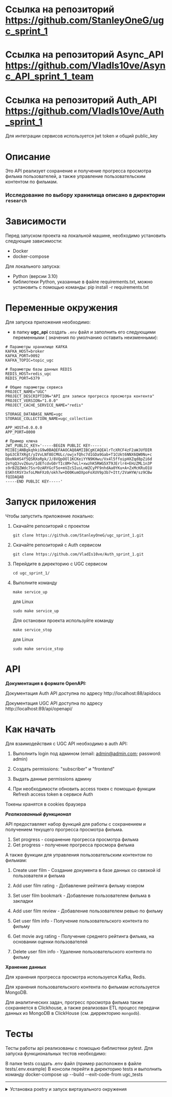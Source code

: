 #  **Ссылка на репозиторий** https://github.com/StanleyOneG/ugc_sprint_1


#  **Ссылка на репозиторий Async_API** https://github.com/VladIs10ve/Async_API_sprint_1_team

#  **Ссылка на репозиторий Auth_API** https://github.com/VladIs10ve/Auth_sprint_1

Для интеграции сервисов используется jwt token и общий public_key

#  **Описание**

Это API реализует сохранение и получение прогресса просмотра фильма пользователей, а также управление пользовательским контентом по фильмам.

### Исследование по выбору хранилища описано в директории `research`

#  **Зависимости**

Перед запуском проекта на локальной машине, необходимо установить следующие зависимости:

- Docker
- docker-compose

Для локального запуска:

- Python (версии 3.10)
- библиотеки Python, указанные в файле requirements.txt, можно установить с помощью команды:
  pip install -r requirements.txt

#  **Переменные окружения**

Для запуска приложения необходимо:
- в папку **ugc_api** создать `.env` файл и заполнить его следующими переменными (
значения по умолчанию оставить неизменными):

```
# Параметры хранилище KAFKA
KAFKA_HOST=broker
KAFKA_PORT=9092
KAFKA_TOPIC=topic_ugc

# Параметры базы данных REDIS
REDIS_HOST=redis_ugc
REDIS_PORT=6379

# Общие параметры сервиса
PROJECT_NAME="UGC"
PROJECT_DESCRIPTION="API для записи прогресса просмотра контента"
PROJECT_VERSION="1.0.0"
PROJECT_CACHE_SERVICE_NAME="redis"

STORAGE_DATABASE_NAME=ugc
STORAGE_COLLECTION_NAME=ugc_collection

APP_HOST=0.0.0.0
APP_PORT=8000

# Пример ключа
JWT_PUBLIC_KEY='-----BEGIN PUBLIC KEY-----
MIIBIjANBgkqhkiG9w0BAQEFAAOCAQ8AMIIBCgKCAQEAlrTcXRCF4zF2aWJUfDIR
bpG3C87XRgt/yIVvLNf8ECMULc/owjxfQhc7d1GDa9Gab+T1CUkt6NNX6QW0Nu+c
DboNkHS4f5QSRXoRpk/J/8VQpOOl1KCKeiYYN9KHwu/Vx4l5ffoipHXZqd8pZi6d
2eYqQJvvZ6un/1dEfcdvG0rTIc8M+7eLl+xwzhK5RWG5XT9JErlr4+EHzZML1n3P
s9rBZQZWdc7SsrOzARYGcF5o+mVZcSIusLnWZCyPF9nhdAa0YKu+A+ZxMcKRuO1U
ESKhtRSY3xfoLMmFXz0/okh7w+DO0KumOXpoFoXUV9p3b7+Itt/2VaHYW/sz9CBw
fQIDAQAB
-----END PUBLIC KEY-----'

```

#  **Запуск приложения**

Чтобы запустить приложение локально:

1. Скачайте репозиторий с проектом

    `git clone https://github.com/StanleyOneG/ugc_sprint_1.git`

2. Скачайте репозиторий с Auth сервисом

    `git clone https://github.com/VladIs10ve/Auth_sprint_1.git`

3. Перейдите в директорию с UGC сервисом

    `cd ugc_sprint_1/`

4. Выполните команду

    `make service_up`

    для Linux

    `sudo make service_up`


    Для остановки проекта используйте команду

    `make service_stop`

    для Linux

    `sudo make service_stop`


#  **API**

**Документация в формате OpenAPI:**

Документация Auth API доступна по адресу http://localhost:88/apidocs

Документация UGC API доступна по адресу http://localhost:89/api/openapi/

#  **Как начать**

Для взаимодействия с UGC API необходимо в auth API:

1. Выполнить login под админом (email: admin@admin.com; password: admin)

2. Создать permissions: "subscriber" и "frontend"

3. Выдать данные permissions админу

4. При необходимости обновить access токен с помощью функции Refresh access token в сервисе Auth

Токены хранятся в cookies браузера

***Реализованный функционал***

API предоставляет набор функций для работы с сохранением и получением текущего прогресса просмотра фильма.

1. Set progress - сохранение прогресса просмотра фильма
2. Get progress - получение прогресса просмора фильма

А также функции для управления пользовательским контентом по фильмам:

1. Сreate user film - Создание документа в базе данных со связкой id пользователя и фильма

2. Add user film rating - Добавление рейтинга фильму юзером

3. Set user film bookmark - Добавление пользователем фильма в закладки

4. Add user film review - Добавление пользователем ревью по фильму

5. Get user film info - Получение пользовательского контента по фильму

6. Get movie avg rating - Получение среднего рейтинга фильма, на основании оценки пользователей

7. Delete user film info - Удаление пользовательского контента по фильму

**Хранение данных**

Для хранения прогресса просмотра используется Kafka, Redis.

Для хранения пользовательского контента по фильмам используется MongoDB.

Для аналитических задач, прогресс просмотра фильма также сохраняется в Clickhouse, а также реализован ETL процесс передачи данных из MongoDB в ClickHouse (см. дирректорию `mongodb`).


#  **Тесты**

Тесты работы api реализованы с помощью библиотеки pytest. Для запуска функциональных тестов необходимо:

В папке tests создать .env файл (пример расположен в файле tests/.env.example)
В консоли перейти в директорию tests и выполнить команду docker-compose up --build --exit-code-from ugc_tests

----


<details>
<summary>Установка poetry и запуск виртауального окружения</summary>


Для Linux, macOS, Windows (WSL):
```bash
curl -sSL https://install.python-poetry.org | python3 -
```
Для Windows (Powershell):
```bash
(Invoke-WebRequest -Uri https://install.python-poetry.org -UseBasicParsing).Content | py -
```
В macOS и Windows сценарий установки предложит добавить папку с исполняемым файлом poetry в переменную PATH. Сделайте это, выполнив следующую команду:

macOS
```bash
export PATH=$PATH:$HOME/.local/bin
```
Windows
```bash
$Env:Path += ";C:\Users\jetbrains\AppData\Roaming\Python\Scripts"; setx PATH "$Env:Path"
```
Не забудьте поменять jetbrains на имя вашего пользователя. Настройка окружения poetry для pycharm [тут](https://www.jetbrains.com/help/pycharm/poetry.html)

Для проверки установки выполните следующую команду:
```bash
poetry --version
```
Установка автодополнений bash(опцонально)
```bash
poetry completions bash >> ~/.bash_completion
```

Изменить конфигурацию Poetry (опционально).

```shell
poetry config virtualenvs.in-project true
```
> **Note**:
> Позволяет создавать виртуальное окружение в папке проекта.

### Установка

1. Клонировать репозиторий.

    ```shell
    git clone https://github.com/StanleyOneG/ugc_sprint_1.git
    cd ugc_sprint_1
    ```

2. Создать и активировать виртуальное окружение.

    > **Warning**:
    > Необходимы для дальнейшей разработки приложения.

    ```shell
    poetry install
    poetry shell
    ```

3. Настроить pre-commit.

    ```shell
    pre-commit install --all
    ```
    > **Note**:
    > Перед каждым коммитом будет запущен линтер и форматтер,
    > который автоматически отформатирует код
    > согласно принятому в команде codestyle.

    > **Note**:
    > Если в процессе коммита линтер отформатирует код, коммит создан не будет,
    > а отформатированный файл отобразится в статусе *modified*.
    > В этом случае, необходимо добавить файл в *staged*
    > ```git add .```
    > и повторить коммит.

    > **Note**:
    > Если не видно какая ошибка мешает выполнить commit, то можно запустить хуки в ручную можно командой
    > ```bash
    > pre-commit run --all-files
    > ```

4. В дальнейшем для установки библиотек пользоваться командой:

    > ```bash
    > poetry add <libname>
    > ```

</details>
